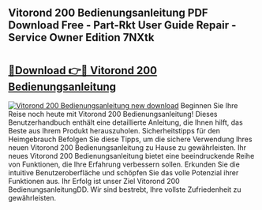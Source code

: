 ## Vitorond 200 Bedienungsanleitung PDF Download Free - Part-Rkt User Guide Repair - Service Owner Edition 7NXtk

# <h2><a href="http://df0oaz.blite.top/?on=Vitorond+200+Bedienungsanleitung">🔗Download 👉🔴 Vitorond 200 Bedienungsanleitung</a></h2>

[![Vitorond 200 Bedienungsanleitung new download](https://i.imgur.com/lujVjoI.png)](http://df0oaz.blite.top/?on=Vitorond+200+Bedienungsanleitung)
Beginnen Sie Ihre Reise noch heute mit Vitorond 200 Bedienungsanleitung! Dieses Benutzerhandbuch enthält eine detaillierte Anleitung, die Ihnen hilft, das Beste aus Ihrem Produkt herauszuholen. Sicherheitstipps für den Heimgebrauch Befolgen Sie diese Tipps, um die sichere Verwendung Ihres neuen Vitorond 200 Bedienungsanleitung zu Hause zu gewährleisten. Ihr neues Vitorond 200 Bedienungsanleitung bietet eine beeindruckende Reihe von Funktionen, die Ihre Erfahrung verbessern sollen. Erkunden Sie die intuitive Benutzeroberfläche und schöpfen Sie das volle Potenzial ihrer Funktionen aus. Ihr Erfolg ist unser Ziel Vitorond 200 BedienungsanleitungDD. Wir sind bestrebt, Ihre vollste Zufriedenheit zu gewährleisten.
